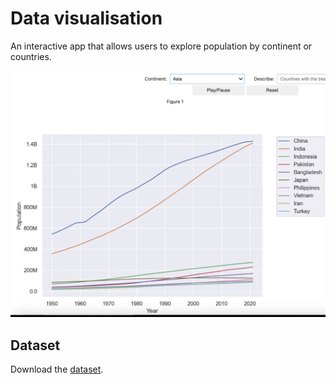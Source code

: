 # Data visualisation

An interactive app that allows users to explore population by continent or countries.

![](screenshot.webp)

## Dataset

Download the [dataset](https://ourworldindata.org/population-growth).
